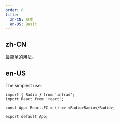 ```yaml
---
order: 0
title:
  zh-CN: 基本
  en-US: Basic
---
```


## zh-CN

最简单的用法。

## en-US

The simplest use.

```tsx
import { Radio } from 'infrad';
import React from 'react';

const App: React.FC = () => <Radio>Radio</Radio>;

export default App;
```
